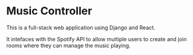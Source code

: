 # Music Controller

This is a full-stack web application using Django and React.

It intefaces with the Spotify API to allow multiple users to create and join rooms
where they can manage the music playing.
